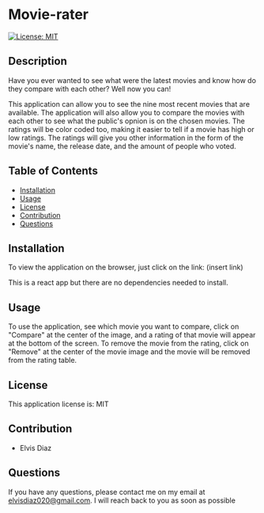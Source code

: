 # Movie-rater

[![License: MIT](https://img.shields.io/badge/License-MIT-blue.svg)](https://opensource.org/licenses/MIT)

## Description

Have you ever wanted to see what were the latest movies and know how do they compare with each other? Well now you can!

This application can allow you to see the nine most recent movies that are available. The application will also allow you to compare the movies with each other to see what the public's opnion is on the chosen movies. The ratings will be color coded too, making it easier to tell if a movie has high or low ratings. The ratings will give you other information in the form of the movie's name, the release date, and the amount of people who voted.

## Table of Contents

- [Installation](#installation)
- [Usage](#usage)
- [License](#license)
- [Contribution](#contribution)
- [Questions](#questions)

## Installation

To view the application on the browser, just click on the link: (insert link)

This is a react app but there are no dependencies needed to install.

## Usage

To use the application, see which movie you want to compare, click on "Compare" at the center of the image, and a rating of that movie will appear at the bottom of the screen. To remove the movie from the rating, click on "Remove" at the center of the movie image and the movie will be removed from the rating table.

## License

This application license is: MIT

## Contribution

- Elvis Diaz

## Questions

If you have any questions, please contact me on my email at elvisdiaz020@gmail.com. I will reach back to you as soon as possible
